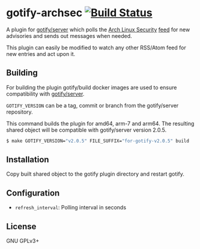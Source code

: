 # gotify-archsec [![Build Status](https://travis-ci.org/buckket/gotify-archsec.svg?branch=master)](https://travis-ci.org/buckket/gotify-archsec)

A plugin for [gotify/server](https://github.com/gotify/server) which polls the [Arch Linux Security](https://security.archlinux.org/) 
[feed](https://security.archlinux.org/advisory/feed.atom) for new advisories and sends out messages when needed.

This plugin can easily be modified to watch any other RSS/Atom feed for new entries and act upon it.

## Building

For building the plugin gotify/build docker images are used to ensure compatibility with 
[gotify/server](https://github.com/gotify/server).

`GOTIFY_VERSION` can be a tag, commit or branch from the gotify/server repository.

This command builds the plugin for amd64, arm-7 and arm64. 
The resulting shared object will be compatible with gotify/server version 2.0.5.
```bash
$ make GOTIFY_VERSION="v2.0.5" FILE_SUFFIX="for-gotify-v2.0.5" build
```

## Installation

Copy built shared object to the gotify plugin directory and restart gotify.

## Configuration

- `refresh_interval`: Polling interval in seconds

## License

GNU GPLv3+

